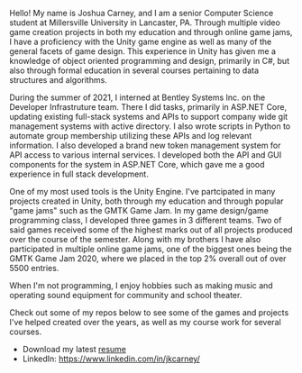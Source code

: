 Hello! My name is Joshua Carney, and I am a senior Computer Science student at Millersville University in Lancaster, PA. Through multiple video game creation projects in both my education and through online game jams, I have a proficiency with the Unity game engine as well as many of the general facets of game design. This experience in Unity has given me a knowledge of object oriented programming and design, primarily in C#, but also through formal education in several courses pertaining to data structures and algorithms. 

During the summer of 2021, I interned at Bentley Systems Inc. on the Developer Infrastruture team. There I did tasks, primarily in ASP.NET Core, updating existing full-stack systems and APIs to support company wide git management systems with active directory. I also wrote scripts in Python to automate group membership utilizing these APIs and log relevant information. I also developed a brand new token management system for API access to various internal services. I developed both the API and GUI components for the system in ASP.NET Core, which gave me a good experience in full stack development.

One of my most used tools is the Unity Engine. I've partcipated in many projects created in Unity, both through my education and through popular "game jams" such as the GMTK Game Jam. In my game design/game programming class, I developed three games in 3 different teams. Two of said games received some of the highest marks out of all projects produced over the course of the semester. Along with my brothers I have also participated in multiple online game jams, one of the biggest ones being the GMTK Game Jam 2020, where we placed in the top 2% overall out of over 5500 entries.

When I'm not programming, I enjoy hobbies such as making music and operating sound equipment for community and school theater. 

Check out some of my repos below to see some of the games and projects I've helped created over the years, as well as my course work for several courses.

- Download my latest [resume](https://www.dl.dropboxusercontent.com/s/dwxvyjc5k29q0su/Joshua_Carney_Resume_2021.pdf?dl=0)
- LinkedIn: https://www.linkedin.com/in/jkcarney/
